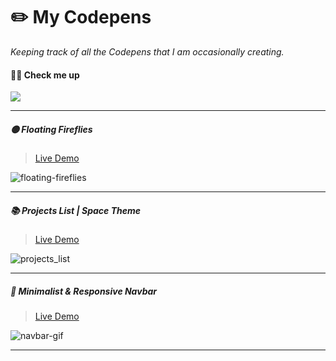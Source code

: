 # ✏️ My Codepens

*Keeping track of all the Codepens that I am occasionally creating.*

#### 🏌🏼 Check me up 
<a href="https://codepen.io/im-luka"><img src="https://img.shields.io/badge/Codepen-000000?style=for-the-badge&logo=codepen&logoColor=white" /></a>
<hr />

##### 🟡 Floating Fireflies  
> [Live Demo](https://codepen.io/im-luka/pen/vYaZwBg)  

![floating-fireflies](https://user-images.githubusercontent.com/46372998/212473308-728587a6-3059-43ea-b3af-cb7f12ce9255.gif)

---

##### 📚 Projects List | Space Theme  
> [Live Demo](https://codepen.io/im-luka/pen/wvxpPWy)  

![projects_list](https://user-images.githubusercontent.com/46372998/213801345-9e5fb2dc-25fa-45f8-be63-6449a2cd2210.png)

---

##### 🔻 Minimalist & Responsive Navbar
> [Live Demo](https://codepen.io/im-luka/pen/gOjoyoq)  

![navbar-gif](https://user-images.githubusercontent.com/46372998/213880657-48056975-f2de-4b3c-a308-c52ea6e5f27f.gif)

---

